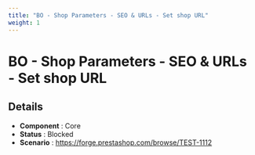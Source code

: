 ```yaml
---
title: "BO - Shop Parameters - SEO & URLs - Set shop URL"
weight: 1
---
```


# BO - Shop Parameters - SEO & URLs - Set shop URL
## Details
* **Component** : Core
* **Status** : Blocked
* **Scenario** : https://forge.prestashop.com/browse/TEST-1112

